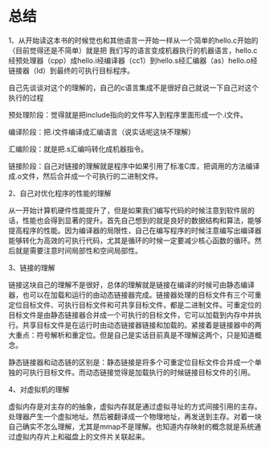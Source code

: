 # 总结

1、从开始读这本书的时候觉也和其他语言一开始一样从一个简单的hello.c开始的（目前觉得还是不简单）就是把 我们写的语言变成机器执行的机器语言，hello.c经预处理器（cpp）成hello.i经编译器（cc1）到hello.s经汇编器（as）hello.o经链接器（Id）到最终的可执行目标程序。

自己先谈谈对这个的理解的，自己的c语言集成不是很好自己就说一下自己对这个执行的过程

预处理阶段：觉得就是把include指向的文件写入到程序里面形成一个.i文件。

编译阶段：把.i文件编译成汇编语言（说实话呢这块不理解）

汇编阶段：就是把.s汇编吗转化成机器指令。

链接阶段：自己对链接的理解就是程序中如果引用了标准C库，把调用的方法编译成.o文件，然后合并成一个可执行的二进制文件。

2、自己对优化程序的性能的理解

​	从一开始计算机硬件性能提升了，但是如果我们编写代码的时候注意到软件层的话，性能也会得到显著的提升。首先自己想到的就是良好的数据结构和算法，能够提高程序的性能。因为编译器的局限性，自己在编写程序的时候注意编写出编译器能够转化为高效的可执行代码，尤其是循环的时候一定要减少核心函数的循环。然后就是需要注意时间局部性和空间局部性。

3、链接的理解

​	链接这块自己的理解不是很好，总体的理解就是链接在编译的时候可由静态编译器，也可以在加载和运行的由动态链接器完成。链接器处理的目标文件有三个可重定位目标文件、可执行目标文件和可共享目标文件，都是二进制文件。可重定位的目标文件是由静态链接器合并成一个可执行的目标文件，它可以加载到内存中并执行。共享目标文件是在运行时由动态链接器链接和加载的。紧接着是链接器中的两大重点：符号解析和重定位。但是自己是实话目前真是不理解这两个，只是知道概念。

静态链接器和动态链的区别是：静态链接是将多个可重定位目标文件合并成一个单独的可执行目标文件。而动态链接觉得是加载执行的时候链接目标文件的引用。

4、对虚拟机的理解

​	虚拟内存是对主存的的抽象，虚拟内存就是通过虚拟寻址的方式间接引用的主存。处理器产生一个虚拟地址。然后被翻译成一个物理地址，再发送到主存。对着一块自己确实不怎么理解，尤其是mmap不是理解。也知道内存映射的概念就是系统通过虚拟内存片上和磁盘上的文件片关联起来。